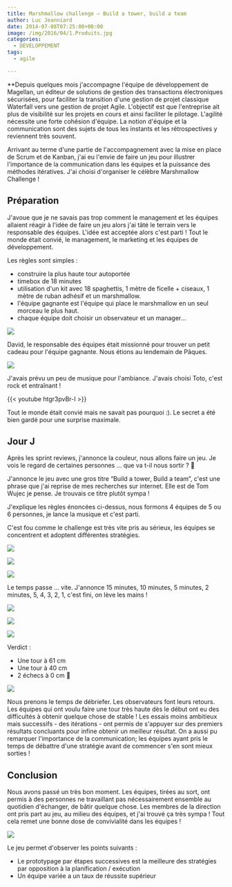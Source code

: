 ```yaml
---
title: Marshmallow challenge – Build a tower, build a team
author: Luc Jeanniard
date: 2014-07-08T07:25:00+00:00
image: /img/2016/04/1.Produits.jpg
categories:
  - DÉVELOPPEMENT
tags:
  - agile

---
```

**Depuis quelques mois j'accompagne l'équipe de développement de Magellan, un éditeur de solutions de gestion des transactions électroniques sécurisées, pour faciliter la transition d'une gestion de projet classique Waterfall vers une gestion de projet Agile. L'objectif est que l'entreprise ait plus de visibilité sur les projets en cours et ainsi faciliter le pilotage. L'agilité nécessite une forte cohésion d'équipe. La notion d'équipe et la communication sont des sujets de tous les instants et les rétrospectives y reviennent très souvent.

Arrivant au terme d'une partie de l'accompagnement avec la mise en place de Scrum et de Kanban, j'ai eu l'envie de faire un jeu pour illustrer l'importance de la communication dans les équipes et la puissance des méthodes itératives. J'ai choisi d'organiser le célèbre Marshmallow Challenge !

## Préparation

J'avoue que je ne savais pas trop comment le management et les équipes allaient réagir à l'idée de faire un jeu alors j'ai tâté le terrain vers le responsable des équipes. L'idée est acceptée alors c'est parti ! Tout le monde était convié, le management, le marketing et les équipes de développement.

Les règles sont simples :

- construire la plus haute tour autoportée
- timebox de 18 minutes
- utilisation d'un kit avec 18 spaghettis, 1 mètre de ficelle + ciseaux, 1 mètre de ruban adhésif et un marshmallow.
- l'équipe gagnante est l'équipe qui place le marshmallow en un seul morceau le plus haut.
- chaque équipe doit choisir un observateur et un manager…

![](https://67.media.tumblr.com/abb095ba6d00e89056765f1cb699bea6/tumblr_inline_n5gltsgkGh1sy619z.jpg)

David, le responsable des équipes était missionné pour trouver un petit cadeau pour l'équipe gagnante. Nous étions au lendemain de Pâques.

![](https://67.media.tumblr.com/6bef8ec8cf7eb059affe8fead7c7ac1f/tumblr_inline_n5glsetohN1sy619z.jpg)

J'avais prévu un peu de musique pour l'ambiance. J'avais choisi Toto, c'est rock et entraînant !

{{< youtube htgr3pvBr-I >}}

Tout le monde était convié mais ne savait pas pourquoi :). Le secret a été bien gardé pour une surprise maximale.

## Jour J

Après les sprint reviews, j'annonce la couleur, nous allons faire un jeu. Je vois le regard de certaines personnes … que va t-il nous sortir ? 🙂

J'annonce le jeu avec une gros titre “Build a tower, Build a team”, c'est une phrase que j'ai reprise de mes recherches sur internet. Elle est de Tom Wujec je pense. Je trouvais ce titre plutôt sympa !

J'explique les règles énoncées ci-dessus, nous formons 4 équipes de 5 ou 6 personnes, je lance la musique et c'est parti.

C'est fou comme le challenge est très vite pris au sérieux, les équipes se concentrent et adoptent différentes stratégies.

![](https://66.media.tumblr.com/362a74c8a13189dedae83f61bea1fbe7/tumblr_inline_n5gm4kggiZ1sy619z.jpg)

![](https://65.media.tumblr.com/a52312e1d878d7a8bf9f7775b5314225/tumblr_inline_n5gm6yD4dc1sy619z.jpg)

![](https://67.media.tumblr.com/44553b4e6d849f543f43daca90f3f925/tumblr_inline_n5gm84Jqq21sy619z.jpg)

Le temps passe … vite. J'annonce 15 minutes, 10 minutes, 5 minutes, 2 minutes, 5, 4, 3, 2, 1, c'est fini, on lève les mains !

![](https://67.media.tumblr.com/8f4f7c7ca4f909f2c8e2287ab077ff4d/tumblr_inline_n5gm9n4GQx1sy619z.jpg)

![](https://67.media.tumblr.com/a85399a7f62544c3d1ed35ddd8f9ae41/tumblr_inline_n5gmb2gsIu1sy619z.jpg)

![](https://67.media.tumblr.com/dc5cf6fd2ac676d682488945e203d92c/tumblr_inline_n5gmcdKzjA1sy619z.jpg)

Verdict :

- Une tour à 61 cm
- Une tour à 40 cm
- 2 échecs à 0 cm 🙂

![](https://66.media.tumblr.com/0cd78a903821958056358f57b8d768cd/tumblr_inline_n5gmjt6XsK1sy619z.jpg)

Nous prenons le temps de débriefer. Les observateurs font leurs retours. Les équipes qui ont voulu faire une tour très haute dès le début ont eu des difficultés à obtenir quelque chose de stable ! Les essais moins ambitieux mais successifs - des itérations - ont permis de s'appuyer sur des premiers résultats concluants pour infine obtenir un meilleur résultat. On a aussi pu remarquer l'importance de la communication; les équipes ayant pris le temps de débattre d'une stratégie avant de commencer s'en sont mieux sorties !

## Conclusion

Nous avons passé un très bon moment. Les équipes, tirées au sort, ont permis à des personnes ne travaillant pas nécessairement ensemble au quotidien d'échanger, de bâtir quelque chose. Les membres de la direction ont pris part au jeu, au milieu des équipes, et j'ai trouvé ça très sympa ! Tout cela remet une bonne dose de convivialité dans les équipes !

![](https://67.media.tumblr.com/fc0f81678d5e6d53138da5fb6accce27/tumblr_inline_n5gmf3McHI1sy619z.jpg)

Le jeu permet d'observer les points suivants :

- Le prototypage par étapes successives est la meilleure des stratégies par opposition à la planification / exécution
- Un équipe variée a un taux de réussite supérieur
